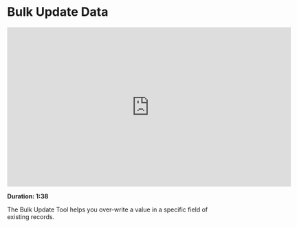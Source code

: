 <!-- add-breadcrumbs -->
# Bulk Update Data

<iframe width="660" height="371" src="https://www.youtube.com/embed/pDDhR-D45eI" frameborder="0" allowfullscreen></iframe>

**Duration: 1:38**

The Bulk Update Tool helps you over-write a value in a specific field of existing records.
